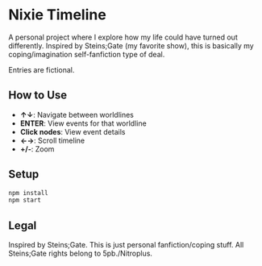 # Nixie Timeline

A personal project where I explore how my life could have turned out differently. Inspired by Steins;Gate (my favorite show), this is basically my coping/imagination self-fanfiction type of deal.

Entries are fictional.

## How to Use

- **↑↓**: Navigate between worldlines
- **ENTER**: View events for that worldline
- **Click nodes**: View event details
- **←→**: Scroll timeline
- **+/-**: Zoom

## Setup

```bash
npm install
npm start
```

## Legal

Inspired by Steins;Gate. This is just personal fanfiction/coping stuff. All Steins;Gate rights belong to 5pb./Nitroplus.
